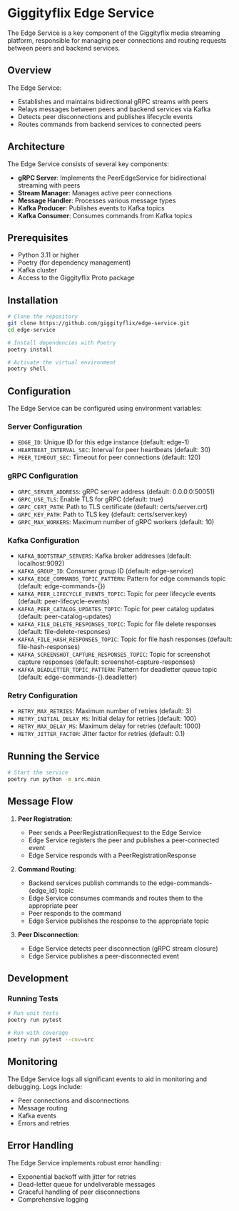 # Giggityflix Edge Service

The Edge Service is a key component of the Giggityflix media streaming platform, responsible for managing peer
connections and routing requests between peers and backend services.

## Overview

The Edge Service:

- Establishes and maintains bidirectional gRPC streams with peers
- Relays messages between peers and backend services via Kafka
- Detects peer disconnections and publishes lifecycle events
- Routes commands from backend services to connected peers

## Architecture

The Edge Service consists of several key components:

- **gRPC Server**: Implements the PeerEdgeService for bidirectional streaming with peers
- **Stream Manager**: Manages active peer connections
- **Message Handler**: Processes various message types
- **Kafka Producer**: Publishes events to Kafka topics
- **Kafka Consumer**: Consumes commands from Kafka topics

## Prerequisites

- Python 3.11 or higher
- Poetry (for dependency management)
- Kafka cluster
- Access to the Giggityflix Proto package

## Installation

```bash
# Clone the repository
git clone https://github.com/giggityflix/edge-service.git
cd edge-service

# Install dependencies with Poetry
poetry install

# Activate the virtual environment
poetry shell
```

## Configuration

The Edge Service can be configured using environment variables:

### Server Configuration

- `EDGE_ID`: Unique ID for this edge instance (default: edge-1)
- `HEARTBEAT_INTERVAL_SEC`: Interval for peer heartbeats (default: 30)
- `PEER_TIMEOUT_SEC`: Timeout for peer connections (default: 120)

### gRPC Configuration

- `GRPC_SERVER_ADDRESS`: gRPC server address (default: 0.0.0.0:50051)
- `GRPC_USE_TLS`: Enable TLS for gRPC (default: true)
- `GRPC_CERT_PATH`: Path to TLS certificate (default: certs/server.crt)
- `GRPC_KEY_PATH`: Path to TLS key (default: certs/server.key)
- `GRPC_MAX_WORKERS`: Maximum number of gRPC workers (default: 10)

### Kafka Configuration

- `KAFKA_BOOTSTRAP_SERVERS`: Kafka broker addresses (default: localhost:9092)
- `KAFKA_GROUP_ID`: Consumer group ID (default: edge-service)
- `KAFKA_EDGE_COMMANDS_TOPIC_PATTERN`: Pattern for edge commands topic (default: edge-commands-{})
- `KAFKA_PEER_LIFECYCLE_EVENTS_TOPIC`: Topic for peer lifecycle events (default: peer-lifecycle-events)
- `KAFKA_PEER_CATALOG_UPDATES_TOPIC`: Topic for peer catalog updates (default: peer-catalog-updates)
- `KAFKA_FILE_DELETE_RESPONSES_TOPIC`: Topic for file delete responses (default: file-delete-responses)
- `KAFKA_FILE_HASH_RESPONSES_TOPIC`: Topic for file hash responses (default: file-hash-responses)
- `KAFKA_SCREENSHOT_CAPTURE_RESPONSES_TOPIC`: Topic for screenshot capture responses (default:
  screenshot-capture-responses)
- `KAFKA_DEADLETTER_TOPIC_PATTERN`: Pattern for deadletter queue topic (default: edge-commands-{}.deadletter)

### Retry Configuration

- `RETRY_MAX_RETRIES`: Maximum number of retries (default: 3)
- `RETRY_INITIAL_DELAY_MS`: Initial delay for retries (default: 100)
- `RETRY_MAX_DELAY_MS`: Maximum delay for retries (default: 1000)
- `RETRY_JITTER_FACTOR`: Jitter factor for retries (default: 0.1)

## Running the Service

```bash
# Start the service
poetry run python -m src.main
```

## Message Flow

1. **Peer Registration**:
    - Peer sends a PeerRegistrationRequest to the Edge Service
    - Edge Service registers the peer and publishes a peer-connected event
    - Edge Service responds with a PeerRegistrationResponse

2. **Command Routing**:
    - Backend services publish commands to the edge-commands-{edge_id} topic
    - Edge Service consumes commands and routes them to the appropriate peer
    - Peer responds to the command
    - Edge Service publishes the response to the appropriate topic

3. **Peer Disconnection**:
    - Edge Service detects peer disconnection (gRPC stream closure)
    - Edge Service publishes a peer-disconnected event

## Development

### Running Tests

```bash
# Run unit tests
poetry run pytest

# Run with coverage
poetry run pytest --cov=src
```

## Monitoring

The Edge Service logs all significant events to aid in monitoring and debugging. Logs include:

- Peer connections and disconnections
- Message routing
- Kafka events
- Errors and retries

## Error Handling

The Edge Service implements robust error handling:

- Exponential backoff with jitter for retries
- Dead-letter queue for undeliverable messages
- Graceful handling of peer disconnections
- Comprehensive logging
